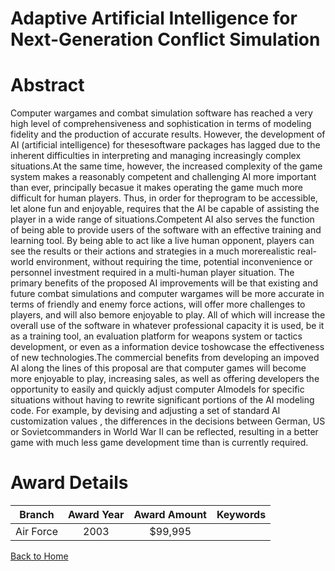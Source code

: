 
Adaptive Artificial Intelligence for Next-Generation Conflict Simulation
========================================================================

# Abstract


Computer wargames and combat simulation software has reached a very high level of comprehensiveness and sophistication in terms of modeling fidelity and the production of accurate results.  However, the development of AI (artificial intelligence) for thesesoftware packages has lagged due to the inherent difficulties in interpreting and managing increasingly complex situations.At the same time, however, the increased complexity of the game system makes a reasonably competent and challenging AI more important than ever, principally becasue it makes operating the game much more difficult for human players.  Thus, in order for theprogram to be accessible, let alone fun and enjoyable, requires that the AI be capable of assisting the player in a wide range of situations.Competent AI also serves the function of being able to provide users of the software with an effective training and learning tool.  By being able to act like a live human opponent, players can see the results or their actions and strategies in a much morerealistic real-world environment, without requiring the time, potential inconvenience or personnel investment required in a multi-human player situation.  The primary benefits of the proposed AI improvements will be that existing and future combat simulations and computer wargames will be more accurate in terms of friendly and enemy force actions, will offer more challenges to players, and will also bemore enjoyable to play.  All of which will increase the overall use of the software in whatever professional capacity it is used, be it as a training tool, an evaluation platform for weapons system or tactics development, or even as a information device toshowcase the effectiveness of new technologies.The commercial benefits from developing an impoved AI along the lines of this proposal are that computer games will become more enjoyable to play, increasing sales, as well as offering developers the opportunity to easily and quickly adjust computer AImodels for specific situations without having to rewrite significant portions of the AI modeling code.  For example, by devising and adjusting a set of standard AI customization values , the differences in the decisions between German, US or Sovietcommanders in World War II can be reflected, resulting in a better game with much less game development time than is currently required.  

# Award Details

|Branch|Award Year|Award Amount|Keywords|
| :---: | :---: | :---: | :---: |
|Air Force|2003|$99,995||
  
  


[Back to Home](https://github.com/chrischow/dod_sbir_awards)